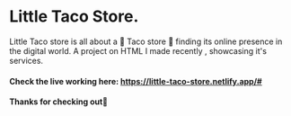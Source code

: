 # Little Taco Store.
Little Taco store is all about a 🌮 Taco store 🌮 finding its online presence in the digital world.
A project on HTML I made recently , showcasing it's services.  
#### Check the live working here: https://little-taco-store.netlify.app/#
#### Thanks for checking out🌷
